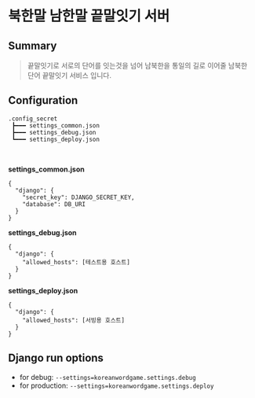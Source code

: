 # 북한말 남한말 끝말잇기 서버

## Summary

> 끝말잇기로 서로의 단어를 잇는것을 넘어 남북한을 통일의 길로 이어줄 남북한 단어 끝말잇기 서비스 입니다.

## Configuration

```
.config_secret
 ┣━━━ settings_common.json
 ┣━━━ settings_debug.json
 ┗━━━ settings_deploy.json
```

<br/>

**settings_common.json**

```
{
  "django": {
    "secret_key": DJANGO_SECRET_KEY,
    "database": DB_URI
  }
}
```

**settings_debug.json**

```
{
  "django": {
    "allowed_hosts": [테스트용 호스트]
  }
}
```

**settings_deploy.json**

```
{
  "django": {
    "allowed_hosts": [서빙용 호스트]
  }
}
```

## Django run options
- for debug:      `--settings=koreanwordgame.settings.debug`
- for production: `--settings=koreanwordgame.settings.deploy`
